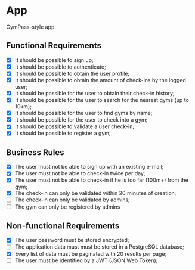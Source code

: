 # App

GymPass-style app.

## Functional Requirements

- [x] It should be possible to sign up;
- [x] It should be possible to authenticate;
- [x] It should be possible to obtain the user profile;
- [x] It should be possible to obtain the amount of check-ins by the logged user;
- [x] It should be possible for the user to obtain their check-in history;
- [x] It should be possible for the user to search for the nearest gyms (up to 10km);
- [x] It should be possible for the user to find gyms by name;
- [x] It should be possible for the user to check into a gym;
- [x] It should be possible to validate a user check-in;
- [x] It should be possible to register a gym;

## Business Rules

- [x] The user must not be able to sign up with an existing e-mail;
- [x] The user must not be able to check-in twice per day;
- [x] The user must not be able to check-in if he is too far (100m+) from the gym;
- [x] The check-in can only be validated within 20 minutes of creation;
- [ ] The check-in can only be validated by admins;
- [ ] The gym can only be registered by admins

## Non-functional Requirements

- [x] The user password must be stored encrypted;
- [ ] The application data must must be stored in a PostgreSQL database;
- [x] Every list of data must be paginated with 20 results per page;
- [ ] The user must be identified by a JWT (JSON Web Token);